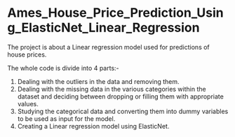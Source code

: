 # Ames_House_Price_Prediction_Using_ElasticNet_Linear_Regression

The project is about a Linear regression model used for predictions of house prices.

The whole code is divide into 4 parts:-
1. Dealing with the outliers in the data and removing them.
2. Dealing with the missing data in the various categories within the dataset and deciding between dropping or filling them with appropriate values.
3. Studying the categorical data and converting them into dummy variables to be used as input for the model.
4. Creating a Linear regression model using ElasticNet.

